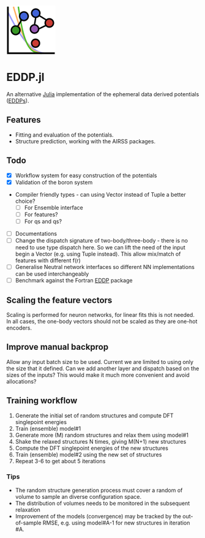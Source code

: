 ![](docs/src/assets/logo_small.png)
# EDDP.jl

An alternative [Julia](https://julialang.org/) implementation of the ephemeral data derived potentials ([EDDPs](https://journals.aps.org/prb/abstract/10.1103/PhysRevB.106.014102)).



## Features

- Fitting and evaluation of the potentials.
- Structure prediction, working with the AIRSS packages. 

## Todo

* [x] Workflow system for easy construction of the potentials
* [x] Validation of the boron system
* Compiler friendly types - can using Vector instead of Tuple a better choice? 
  * [ ] For Ensemble interface
  * [ ] For features?
  * [ ] For qs and qs?
* [ ] Documentations
* [ ] Change the dispatch signature of two-body/three-body - there is no need to use type dispatch here. So we can lift the need of the input begin a Vector (e.g. using Tuple instead). This allow mix/match of features with different f(r)
* [ ] Generalise Neutral network interfaces so different NN implementations can be used interchangeably
* [ ] Benchmark against the Fortran [EDDP](https://www.mtg.msm.cam.ac.uk/Codes/EDDP) package

## Scaling the feature vectors

Scaling is performed for neuron networks, for linear fits this is not needed.
In all cases, the one-body vectors should not be scaled as they are one-hot encoders.

## Improve manual backprop 

Allow any input batch size to be used.
Current we are limited to using only the size that it defined. Can we add another layer and dispatch based on the sizes of the inputs? This would make it much more convenient and avoid allocations?

## Training workflow

1. Generate the initial set of random structures and compute DFT singlepoint energies
2. Train (ensemble) model#1
3. Generate more (M) random structures and relax them using model#1
4. Shake the relaxed structures N times, giving M(N+1) new structures
5. Compute the DFT singlepoint energies of the new structures
6. Train (ensemble) model#2 using the new set of structures 
7. Repeat 3-6 to get about 5 iterations

### Tips

* The random structure generation process must cover a random of volume to sample an diverse configuration space.
* The distribution of volumes needs to be monitored in the subsequent relaxation
* Improvement of the models (convergence) may be tracked by the out-of-sample RMSE, e.g. using model#A-1 for new structures in iteration #A.